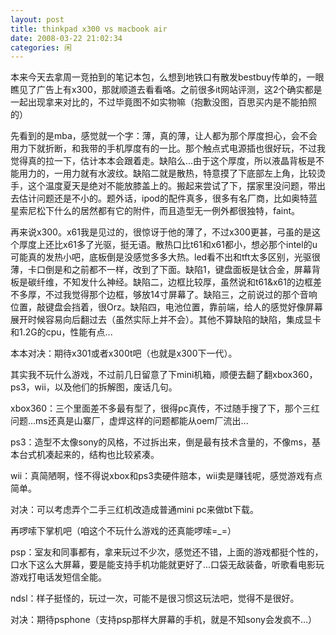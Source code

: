 ```yaml
---
layout: post
title: thinkpad x300 vs macbook air
date: 2008-03-22 21:02:34
categories: 闲
---
```

本来今天去拿周一竞拍到的笔记本包，么想到地铁口有散发bestbuy传单的，一眼瞧见了广告上有x300，那就顺道去看看咯。之前很多it网站评测，这2个确实都是一起出现拿来对比的，不过毕竟图不如实物嘛（抱歉没图，百思买内是不能拍照的）

先看到的是mba，感觉就一个字：薄，真的薄，让人都为那个厚度担心，会不会用力下就折断，和我带的手机厚度有的一比。那个触点式电源插也很好玩，不过我觉得真的拉一下，估计本本会跟着走。缺陷么...由于这个厚度，所以液晶背板是不能用力的，一用力就有水波纹。缺陷二就是散热，特意摸了下底部左上角，比较烫手，这个温度夏天是绝对不能放膝盖上的。搬起来尝试了下，摆家里没问题，带出去估计问题还是不小的。题外话，ipod的配件真多，很多有名厂商，比如奥特蓝星索尼松下什么的居然都有它的附件，而且造型无一例外都很独特，faint。

再来说x300。x61我是见过的，很惊讶于他的薄了，不过x300更甚，弓虽的是这个厚度上还比x61多了光驱，挺无语。散热口比t61和x61都小，想必那个intel的u可能真的发热小吧，底板倒是没感觉多多大热。led看不出和tft太多区别，光驱很薄，卡口倒是和之前都不一样，改到了下面。缺陷1，键盘面板是钛合金，屏幕背板是碳纤维，不知发什么神经。缺陷二，边框比较厚，虽然说和t61&x61的边框差不多厚，不过我觉得那个边框，够放14寸屏幕了。缺陷三，之前说过的那个音响位置，敲键盘会挡着，很Orz。缺陷四，电池位置，靠前端，给人的感觉好像屏幕展开时候容易向后翻过去（虽然实际上并不会）。其他不算缺陷的缺陷，集成显卡和1.2G的cpu，性能有点...

本本对决：期待x301或者x300t吧（也就是x300下一代）。

其实我不玩什么游戏，不过前几日留意了下mini机箱，顺便去翻了翻xbox360，ps3，wii，以及他们的拆解图，废话几句。

xbox360：三个里面差不多最有型了，很得pc真传，不过随手搜了下，那个三红问题...ms还真是山寨厂，虚焊这样的问题都能从oem厂流出...

ps3：造型不太像sony的风格，不过拆出来，倒是最有技术含量的，不像ms，基本台式机凑起来的，结构也比较紧凑。

wii：真简陋啊，怪不得说xbox和ps3卖硬件赔本，wii卖是赚钱呢，感觉游戏有点简单。

对决：可以考虑弄个二手三红机改造成普通mini pc来做bt下载。

再啰嗦下掌机吧（咱这个不玩什么游戏的还真能啰嗦=_=）

psp：室友和同事都有，拿来玩过不少次，感觉还不错，上面的游戏都挺个性的，口水下这么大屏幕，要是能支持手机功能就更好了...口袋无敌装备，听歌看电影玩游戏打电话发短信全能。

ndsl：样子挺怪的，玩过一次，可能不是很习惯这玩法吧，觉得不是很好。

对决：期待psphone（支持psp那样大屏幕的手机，就是不知sony会发疯不...）